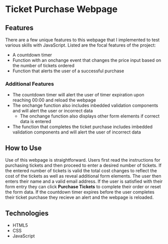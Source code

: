 # Ticket Purchase Webpage

## Features

There are a few unique features to this webpage that I implemented to test various skills with JavaScript. Listed are the focal features of the project:

- A countdown timer
- Function with an onchange event that changes the price input based on the number of tickets ordered
- Function that alerts the user of a successful purchase

### Additional Features

- The countdown timer will alert the user of timer expiration upon reaching 00:00 and reload the webpage
- The onchange function also includes inbedded validation components and will alert the user or incorrect data
  - The onchange function also displays other form elements if correct data is entered
- The function that completes the ticket purchase includes imbedded validation components and will alert the user of incorrect data

## How to Use

Use of this webpage is straightforward. Users first read the instructions for purchasing tickets and then proceed to enter a desired number of tickets. If the entered
number of tickets is valid the total cost changes to reflect the cost of the tickets as well as reveal additional form elements. The user then enters their name and a 
valid email address. If the user is satisfied with their form entry they can click **Purchase Tickets** to complete their order or reset the form data. If the countdown
timer expires before the user completes their ticket purchase they recieve an alert and the webpage is reloaded.

## Technologies

- HTML5
- CSS
- JavaScript
